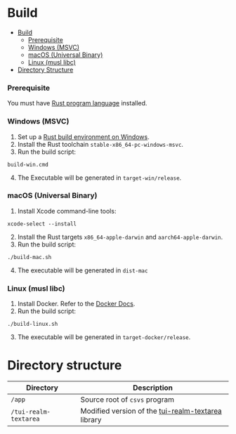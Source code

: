 # Build

- [Build](#build)
    - [Prerequisite](#prerequisite)
    - [Windows (MSVC)](#windows-msvc)
    - [macOS (Universal Binary)](#macos-universal-binary)
    - [Linux (musl libc)](#linux-musl-libc)
- [Directory Structure](#directory-structure)

### Prerequisite

You must have [Rust program language](https://www.rust-lang.org/tools/install) installed.

### Windows (MSVC)

1. Set up a [Rust build environment on Windows](https://learn.microsoft.com/ja-jp/windows/dev-environment/rust/setup).
2. Install the Rust toolchain `stable-x86_64-pc-windows-msvc`.
3. Run the build script:

```shell
build-win.cmd
```

4. The Executable will be generated in `target-win/release`.

### macOS (Universal Binary)

1. Install Xcode command-line tools:
```shell
xcode-select --install
```
2. Install the Rust targets `x86_64-apple-darwin` and `aarch64-apple-darwin`.
3. Run the build script:

```shell
./build-mac.sh
```

4. The executable will be generated in `dist-mac`

### Linux (musl libc)

1. Install Docker. Refer to the [Docker Docs](https://docs.docker.com/engine/install/).
2. Run the build script:

```shell
./build-linux.sh
```

3. The executable will be generated in `target-docker/release`.

# Directory structure

| Directory             | Description                                                                                       |
|-----------------------|---------------------------------------------------------------------------------------------------|
| `/app`                | Source root of `csvs` program                                                                     |
| `/tui-realm-textarea` | Modified version of the [tui-realm-textarea](https://github.com/veeso/tui-realm-textarea) library |
